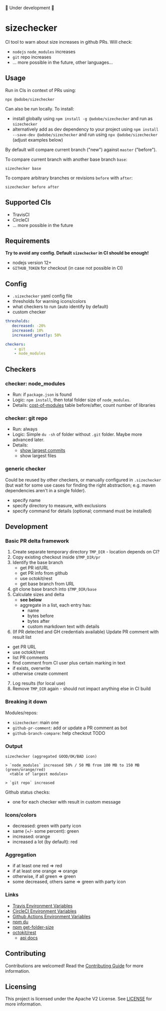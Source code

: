 🚧 Under development 🚧

# sizechecker

CI tool to warn about size increases in github PRs. Will check:

- `nodejs` `node_modules` increases
- `git` repo increases
- ... more possible in the future, other languages...

## Usage

Run in CIs in context of PRs using:

```
npx @adobe/sizechecker
```

Can also be run locally. To install:

- install globally using `npm install -g @adobe/sizechecker` and run as `sizechecker`
- alternatively add as dev dependency to your project using `npm install --save-dev @adobe/sizechecker` and run using `npx @adobe/sizechecker` (adjust examples below)

By default will compare current branch ("new") against `master` ("before").

To compare current branch with another base branch `base`:

```
sizechecker base
```

To compare arbitrary branches or revisions `before` with `after`:

```
sizechecker before after
```

## Supported CIs

- TravisCI
- CircleCI
- ... more possible in the future

## Requirements

**Try to avoid any config. Default `sizechecker` in CI should be enough!**
 
- nodejs version 12+
- `GITHUB_TOKEN` for checkout (in case not possible in CI)

## Config

- `.sizechecker` yaml config file
- thresholds for warning icons/colors
- what checkers to run (auto identify by default)
- custom checker

```yaml
thresholds:
   decreased: -20%
   increased: 10%
   increased_greatly: 50%

checkers:
    - git
    - node_modules   
```

## Checkers

### checker: node_modules

- Run: if `package.json` is found
- Logic: `npm install`, then total folder size of `node_modules`.
- Details: [cost-of-modules](https://github.com/siddharthkp/cost-of-modules) table before/after, count number of libraries

### checker: git repo

- Run: always
- Logic: Simple `du -sh` of folder without `.git` folder. Maybe more advanced later.
- Details:
  - [show largest commits](https://stackoverflow.com/questions/10622179/how-to-find-identify-large-commits-in-git-history)
  - show largest files

### generic checker

Could be reused by other checkers, or manually configured in `.sizechecker` (but wait for some use cases for finding the right abstraction; e.g. maven dependencies aren't in a single folder).

- specify name
- specify directory to measure, with exclusions
- specify command for details (optional; command must be installed)

## Development

### Basic PR delta framework

1. Create separate temporary directory `TMP_DIR` - location depends on CI?
2. Copy existing checkout inside `$TMP_DIR/pr`
3. Identify the base branch
   - get PR id/URL
   - get PR info from github
   - use octokit/rest
   - get base branch from URL
4. git clone base branch into `$TMP_DIR/base`
5. Calculate sizes and delta
   - **see below**
   - aggregate in a list, each entry has:
     - name
     - bytes before
     - bytes after
     - custom markdown text with details
6. (If PR detected and GH credentials available) Update PR comment with result list
  - get PR URL
  - use octokit/rest
  - list PR comments
  - find comment from CI user plus certain marking in text
  - if exists, overwrite
  - otherwise create comment
7. Log results (for local use)
8. Remove `TMP_DIR` again - should not impact anything else in CI build

### Breaking it down

Modules/repos:

- `sizechecker`: main one
- `github-pr-comment`: add or update a PR comment as bot
- `github-branch-compare`: help checkout TODO

### Output

```
sizechecker (aggregated GOOD/OK/BAD icon)

> `node_modules` increased 50% / 50 MB from 100 MB to 150 MB (green/orange/red)
  <table of largest modules>

> `git repo` increased

```

Github status checks:
- one for each checker with result in custom message

### Icons/colors

- decreased: green with party icon
- same (+/- some percent): green
- increased: orange
- increased a lot (by default): red

### Aggregation

- if at least one red => red
- if at least one orange => orange
- otherwise, if all green => green
- some decreased, others same => green with party icon

### Links

- [Travis Environment Variables](https://docs.travis-ci.com/user/environment-variables/#default-environment-variables)
- [CircleCI Environment Variables](https://circleci.com/docs/2.0/env-vars/#built-in-environment-variables)
- [Github Actions Environment Variables](https://help.github.com/en/actions/configuring-and-managing-workflows/using-environment-variables#default-environment-variables)
- [npm du](https://www.npmjs.com/package/du)
- [npm get-folder-size](https://www.npmjs.com/package/get-folder-size)
- [octokit/rest](https://github.com/octokit/rest.js/)
    - [api docs](https://octokit.github.io/rest.js/v17)

## Contributing

Contributions are welcomed! Read the [Contributing Guide](./.github/CONTRIBUTING.md) for more information.

## Licensing

This project is licensed under the Apache V2 License. See [LICENSE](LICENSE) for more information.
